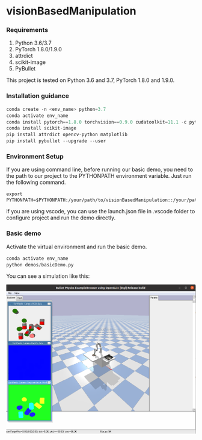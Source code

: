 # visionBasedManipulation



### Requirements

1. Python 3.6/3.7
2. PyTorch 1.8.0/1.9.0
3. attrdict
4. scikit-image
5. PyBullet

This project is tested on Python 3.6 and 3.7, PyTorch 1.8.0 and 1.9.0.



### Installation guidance

```python
conda create -n <env_name> python=3.7
conda activate env_name
conda install pytorch==1.8.0 torchvision==0.9.0 cudatoolkit=11.1 -c pytorch -c conda-forge # Please make sure that the version of pytorch is compatible with the version of cudatoolkit, and the version of cudatoolkit is compatible with your GPU.
conda install scikit-image
pip install attrdict opencv-python matplotlib
pip install pybullet --upgrade --user
```



### Environment Setup

If you are using command line, before running our basic demo, you need to the path to our project to the PYTHONPATH environment variable. Just run the following command.

```shell
export PYTHONPATH=$PYTHONPATH:/your/path/to/visionBasedManipulation::/your/path/to/visionBasedManipulation/network
```

if you are using vscode, you can use the launch.json file in .vscode folder to configure project and  run the demo directly.





###  Basic demo

Activate the virtual environment and run the basic demo.

```python
conda activate env_name
python demos/basicDemo.py
```

You can see a simulation like this: 

![](https://github.com/MohammadKasaei/visionBasedManipulation/blob/main/figs/basicDemo.png)



